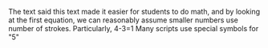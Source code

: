 The text said this text made it easier for students to do math, and by looking at the first equation, we can reasonably assume smaller numbers use number of strokes. Particularly, 4-3=1
Many scripts use special symbols for "5"
